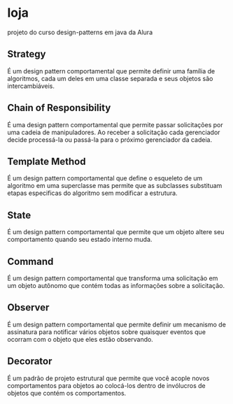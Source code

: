 # loja
projeto do curso design-patterns em java da Alura

## Strategy
É um design pattern comportamental que permite definir uma família de algoritmos, 
cada um deles em uma classe separada e seus objetos são intercambiáveis.

## Chain of Responsibility
É uma design pattern comportamental que permite passar solicitações por uma cadeia
de manipuladores. Ao receber a solicitação cada gerenciador decide  processá-la ou
passá-la para o próximo gerenciador da cadeia.

## Template Method
É um design pattern comportamental que define o esqueleto de um algoritmo
em uma superclasse mas permite que as subclasses substituam etapas especificas
do algoritmo sem modificar a estrutura.

## State
É um design pattern comportamental que permite que um objeto altere seu comportamento
quando seu estado interno muda.

## Command
É um design pattern comportamental que transforma uma solicitação em um objeto autônomo
que contém todas as informações sobre a solicitação.

## Observer
É um design pattern comportamental que permite definir um mecanismo de assinatura para
notificar vários objetos sobre quaisquer eventos que ocorram com o objeto que eles estão 
observando.

## Decorator
É um padrão de projeto estrutural que permite que você acople novos comportamentos para 
objetos ao colocá-los dentro de invólucros de objetos que contém os comportamentos.